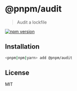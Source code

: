 # @pnpm/audit

> Audit a lockfile

[![npm version](https://img.shields.io/npm/v/@pnpm/audit.svg)](https://www.npmjs.com/package/@pnpm/audit)

## Installation

```sh
<pnpm|npm|yarn> add @pnpm/audit
```

## License

MIT
